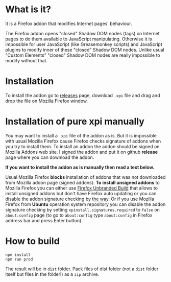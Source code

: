 # What is it?
It is a Firefox addon that modifies Internet pages' behaviour.

The Firefox addon opens "closed" Shadow DOM nodes (tags)
on Internet pages to do them available to JavaScript manipulating.
Otherwise it is impossible for user JavaScript (like Greasemonkey scripts)
and JavaScript plugins to modify inner of these "closed" Shadow DOM nodes.
Unlike usual "Custom Elements" "closed" Shadow DOM nodes are really impossible to modify without that.

# Installation
To install the addon go to [releases](https://github.com/serj-kzv/shadow-dom-opener/releases)
page, download `.xpi` file and drag and drop the file on Mozilla Firefox window.

# Installation of pure xpi manually
You may want to install a `.xpi` file of the addon as is. But it is impossible with usual Mozilla Firefox
cause Firefox checks signature of addons when you try to install them.
To install an addon the addon should be signed on Mozilla Addons web site.
I signed the addon and put it on github **release** page where you can download the addon.

**If you want to install the addon as is manually then read a text below.**

Usual Mozilla Firefox **blocks** installation of addons that was not downloaded from Mozilla addon page (signed addons).
**To install unsigned addons** to Mozilla Firefox
you can either use [Firefox Unbranded Build](https://wiki.mozilla.org/Add-ons/Extension_Signing#Unbranded_Builds)
that allows to install unsigned addons but don't have Firefox auto updating
or you can disable the addon signature checking by [the way](https://stackoverflow.com/a/42403531).
Or if you use Mozilla Firefox from **Ubuntu** operation system repository you can disable the addon signature checking
by setting `xpinstall.signatures.required` to `false` on `about:config` page
(to go to `about:config` type `about:config` in Firefox address bar and press Enter button).

# How to build
```
npm install
npm run prod
```
The result will be in `dist` folder. Pack files of dist folder (not a `dist` folder itself but files in the folder!)
as a `zip` archive.